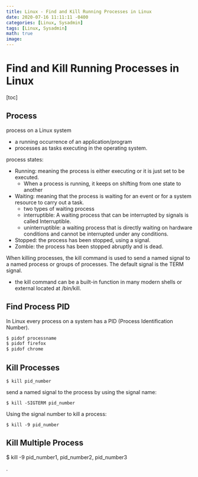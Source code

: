 ```yaml
---
title: Linux - Find and Kill Running Processes in Linux
date: 2020-07-16 11:11:11 -0400
categories: [Linux, Sysadmin]
tags: [Linux, Sysadmin]
math: true
image: 
---
```



# Find and Kill Running Processes in Linux

[toc]

## Process

process on a Linux system
- a running occurrence of an application/program
- processes as tasks executing in the operating system.

process states:
- Running: meaning the process is either executing or it is just set to be executed.
  - When a process is running, it keeps on shifting from one state to another
- Waiting: meaning that the process is waiting for an event or for a system resource to carry out a task.
  - two types of waiting process
  - interruptible: A waiting process that can be interrupted by signals is called Interruptible.
  - uninterruptible: a waiting process that is directly waiting on hardware conditions and cannot be interrupted under any conditions.
- Stopped: the process has been stopped, using a signal.
- Zombie: the process has been stopped abruptly and is dead.

When killing processes, the kill command is used to send a named signal to a named process or groups of processes. The default signal is the TERM signal.
- the kill command can be a built-in function in many modern shells or external located at /bin/kill.

## Find Process PID
In Linux every process on a system has a PID (Process Identification Number).

```c
$ pidof processname
$ pidof firefox
$ pidof chrome
```

## Kill Processes

`$ kill pid_number`

send a named signal to the process by using the signal name:

`$ kill -SIGTERM pid_number`

Using the signal number to kill a process:

`$ kill -9 pid_number`


## Kill Multiple Process

$ kill -9 pid_number1, pid_number2, pid_number3



.
